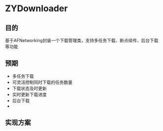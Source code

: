 # ZYDownloader

## 目的

基于AFNetworking封装一个下载管理类，支持多任务下载、断点续传、后台下载等功能

## 预期

- 多任务下载
- 可灵活控制同时下载的任务数量
- 下载状态及时更新
- 实时更新下载进度
- 后台下载
- 

## 实现方案


